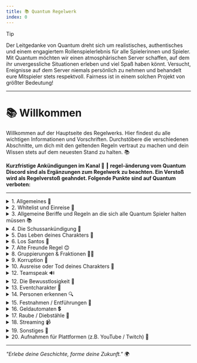 ```yaml
---
title: 📚 Quantum Regelwerk
index: 0
---
```


> [!TIP]
> Der Leitgedanke von Quantum dreht sich um realistisches, authentisches und einem engagiertem Rollenspielerlebnis für alle Spielerinnen und Spieler. Mit Quantum möchten wir einen atmosphärischen Server schaffen, auf dem ihr unvergessliche Situationen erleben und viel Spaß haben könnt. Versucht, Ereignisse auf dem Server niemals persönlich zu nehmen und behandelt eure Mitspieler stets respektvoll. Fairness ist in einem solchen Projekt von größter Bedeutung!

---

# 📚 Willkommen
Willkommen auf der Hauptseite des Regelwerks. Hier findest du alle wichtigen Informationen und Vorschriften.
Durchstöbere die verschiedenen Abschnitte, um dich mit den geltenden Regeln vertraut zu machen und dein Wissen stets auf dem neuesten Stand zu halten. 📚

**Kurzfristige Ankündigungen im Kanal 🔀 ┃ regel-änderung vom Quantum Discord sind als Ergänzungen zum Regelwerk zu beachten. Ein Verstoß wird als Regelverstoß geahndet.
Folgende Punkte sind auf Quantum verboten:**

---

<details>
<summary>1. Allgemeines 📜</summary>

`1.1` Grundlose / übertriebene Beleidigungen, Rassismus, Sexismus, sexuelle Handlungen / Anspielungen, Mobbing und Diskriminierung

`1.2` Das Ausspielen von Schwangerschaften

`1.3` Das Darstellen von körperlichen oder geistigen Behinderungen

`1.4` Das Androhen oder Ausspielen von Suizid

`1.5` Das Ausnutzen von fehlerhaften / ungewollten Spielmechaniken (z.B. Paycheck-Farming (inaktiv Rumstehen im Job/Sozialgeld), Autos "reparieren" durch Ein- und Ausparken in der Garage, das Verschieben von Items aus Lagern/Schränken, wohlwissend, dass es der andere Spieler aufgrund fehlender Mechanik nicht merkt/sieht)

`1.6` Das Ausnutzen von Situationen nach einem Server-Crash zur eigenen Bereicherung.

`1.7` Die Nutzung von IC-Plattformen wie EmergencyOS oder dem Aktensystem während man nicht IC ist.

`1.8` Das Erstellen und/oder Nutzen von mehr als einem Account.

`1.9` Die Weitergabe von Accountdaten (Login-Daten, 2FA) an andere Personen.

`1.10` Das öffentliche und/oder gemeinsame Bearbeiten des Fragebogens in Streams oder ähnlichem.

`1.11` Das Bespielen des Servers vor dem vollendeten 16. Lebensjahr

`1.12` Externe Programme oder Spieldateien, die das Spiel zum eigenen Vorteil verändern.

`1.13` Support-Gespräche sind nicht öffentlich und dürfen nicht gestreamt oder aufgezeichnet werden.

`1.14` Längere Abwesenheiten sowie RP-Pausen, die länger als 3 Wochen dauern, müssen beim Support im Discord gemeldet werden, um RP-Flucht auszuschließen, ggf. Mietkosten zu reduzieren und euren Charakter zu sichern. Erstelle dafür ein Ticket im Support-Bereich und gib uns die Länge deiner Abwesenheit an.

`1.15` Bei längeren Abwesenheiten ohne Abmeldung behält sich der Support vor, den Charakter zu löschen.

`1.16` Visuelle Mods, wie zum Beispiel Natural Vision oder Redux, sind erlaubt, solange sie die Spielmechaniken nicht verändern. Unser Support steht diesbezüglich jedoch nicht zur Verfügung. Installiert diese Mods auf eigene Gefahr. Wird eine Veränderung der Spieldateien erkannt, wird dies mit einem permanenten Ausschluss geahndet.
</details>

<details>
<summary>2. Whitelist und Einreise 🛫</summary>
Das öffentliche und/oder gemeinsame Bearbeiten des Fragebogens und der Charaktergeschichte ist verboten, dazu zählt insbesondere auch:

`2.1` Das Fragen nach Lösungen für den Fragebogen.

`2.2` Das Anbieten von Lösungen für den Fragebogen.

`2.3` Die Verwendung einer fremden, nicht selbst geschriebenen sowie ausgedachten Charaktergeschichte.

`2.4` Das Anbieten von Charaktergeschichten für andere Spieler.

`2.5` Falls einer deiner Whitelistversuche fehlschlägt, wirst du weitere Möglichkeiten erhalten, die Whitelist erneut zu beantworten.
</details>

<details>
<summary>3. Allgemeine Beriffe und Regeln an die sich alle Quantum Spieler halten müssen 📚</summary>
</details>

<details>
<summary>4. Die Schussankündigung 🔫</summary>
</details>

<details>
<summary>5. Das Leben deines Charakters 💙</summary>
</details>

<details>
<summary>6. Los Santos 🎡</summary>
</details>

<details>
<summary>7. Alte Freunde Regel 😊</summary>
</details>

<details>
<summary>8. Gruppierungen & Fraktionen 🕵️‍♂️</summary>
</details>

<details>
<summary>9. Korruption 🤑</summary>
</details>

<details>
<summary>10. Ausreise oder Tod deines Charakters 👼</summary>
</details>

<details>
<summary>12. Teamspeak 🔊</summary>
</details>

<details>
<summary>12. Die Bewusstlosigkeit 👀</summary>
</details>

<details>
<summary>13. Eventcharakter 🎁</summary>
</details>

<details>
<summary>14. Personen erkennen 🔍</summary>
</details>

<details>
<summary>15. Festnahmen / Entführungen 🚓</summary>
</details>

<details>
<summary>16. Geldautomaten 💲</summary>
</details>

<details>
<summary>17. Raube / Diebstähle 💎</summary>
</details>

<details>
<summary>18. Streaming 📹</summary>
</details>

<details>
<summary>19. Sonstiges 🤫</summary>
</details>

<details>
<summary>20. Aufnahmen für Plattformen (z.B. YouTube / Twitch) 👾</summary>
</details>

---

*"Erlebe deine Geschichte, forme deine Zukunft."* 🌍
